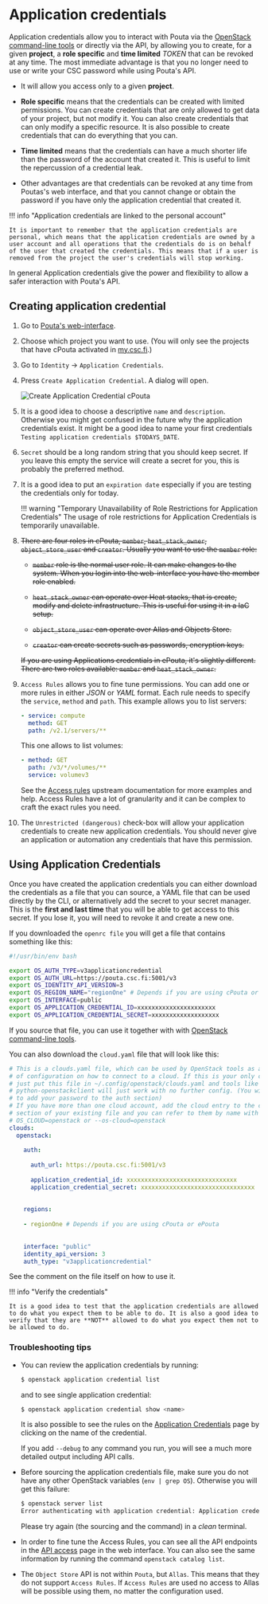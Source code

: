 # Application credentials

Application credentials allow you to interact with Pouta via the [OpenStack command-line tools](command-line-tools.md) or directly via the API, by allowing you to create, for a given **project**, a **role specific** and **time limited** _TOKEN_ that can be revoked at any time. The most immediate advantage is that you no longer need to use or write your CSC password while using Pouta's API.

* It will allow you access only to a given **project**.

* **Role specific** means that the credentials can be created with limited permissions. You can create credentials that are only allowed to get data of your project, but not modify it. You can also create credentials that can only modify a specific resource. It is also possible to create credentials that can do everything that you can.

* **Time limited** means that the credentials can have a much shorter life than the password of the account that created it. This is useful to limit the repercussion of a credential leak.

* Other advantages are that credentials can be revoked at any time from Poutas's web interface, and that you cannot change or obtain the password if you have only the application credential that created it.

!!! info "Application credentials are linked to the personal account"

    It is important to remember that the application credentials are personal, which means that the application credentials are owned by a user account and all operations that the credentials do is on behalf of the user that created the credentials. This means that if a user is removed from the project the user's credentials will stop working.

In general Application credentials give the power and flexibility to allow a safer interaction with Pouta's API.

## Creating application credential

1. Go to [Pouta's web-interface](https://pouta.csc.fi/).
2. Choose which project you want to use. (You will only see the projects that have cPouta activated in [my.csc.fi](https://my.csc.fi).)
3. Go to `Identity` -> `Application Credentials`.
4. Press `Create Application Credential`. A dialog will open.

    ![Create Application Credential cPouta](../../img/create-application-credential-cpouta.png)

5. It is a good idea to choose a descriptive `name` and `description`. Otherwise you might get confused
in the future why the application credentials exist. It might be a good idea to name your first 
credentials `Testing application credentials $TODAYS_DATE`.
6. `Secret` should be a long random string that you should keep secret. If you leave this empty the
service will create a secret for you, this is probably the preferred method.
7. It is a good idea to put an `expiration date` especially if you are testing the credentials only
for today.

    !!! warning "Temporary Unavailability of Role Restrictions for Application Credentials"
        The usage of role restrictions for Application Credentials is temporarily unavailable.

8. <del>There are four roles in cPouta, `member`, `heat_stack_owner`, `object_store_user` and `creator`. Usually you want to use the `member` role:</del>

    * <del> `member` role is the normal user role. It can make changes to the system. When you login into the web-interface you have the member role enabled.</del>

    * <del> `heat_stack_owner` can operate over Heat stacks, that is create, modify and delete infrastructure. This is useful for using it in a IaC setup.</del>

    * <del> `object_store_user` can operate over Allas and Objects Store.</del>

    * <del> `creator` can create secrets such as passwords, encryption keys.</del>

    <del> If you are using Applications credentials in ePouta, it's slightly different. There are two roles available: `member` and `heat_stack_owner`.</del>

1. `Access Rules` allows you to fine tune permissions. You can add one or more rules in either _JSON_ or _YAML_ format. Each rule needs to specify the `service`, `method` and `path`. This example allows you to list servers:

    ```yaml
    - service: compute
      method: GET
      path: /v2.1/servers/**
    ```

    This one allows to list volumes:

    ```yaml
    - method: GET
      path: /v3/*/volumes/**
      service: volumev3
    ```

    See the [Access rules](https://docs.openstack.org/keystone/victoria/user/application_credentials.html#access-rules) upstream documentation for more examples and help. Access Rules have a lot of granularity and it can be complex to craft the exact rules you need.

9. The `Unrestricted (dangerous)` check-box will allow your application credentials to
create new application credentials. You should never give an application or automation any credentials that have this permission.

## Using Application Credentials

Once you have created the application credentials you can either download the credentials as a
file that you can source, a YAML file that can be used directly by the CLI, or alternatively add the secret to your secret manager. This is the **first and last time** that you will be able to get access to this secret. If you lose it, you will need to revoke it and create a new one.

If you downloaded the `openrc file` you will get a file that contains something like this:

```bash
#!/usr/bin/env bash

export OS_AUTH_TYPE=v3applicationcredential
export OS_AUTH_URL=https://pouta.csc.fi:5001/v3
export OS_IDENTITY_API_VERSION=3
export OS_REGION_NAME="regionOne" # Depends if you are using cPouta or ePouta
export OS_INTERFACE=public
export OS_APPLICATION_CREDENTIAL_ID=xxxxxxxxxxxxxxxxxxxxxx
export OS_APPLICATION_CREDENTIAL_SECRET=xxxxxxxxxxxxxxxxxxx
```

If you source that file, you can use it together with with [OpenStack command-line tools](command-line-tools.md).

You can also download the `cloud.yaml` file that will look like this:

```yaml
# This is a clouds.yaml file, which can be used by OpenStack tools as a source
# of configuration on how to connect to a cloud. If this is your only cloud,
# just put this file in ~/.config/openstack/clouds.yaml and tools like
# python-openstackclient will just work with no further config. (You will need
# to add your password to the auth section)
# If you have more than one cloud account, add the cloud entry to the clouds
# section of your existing file and you can refer to them by name with
# OS_CLOUD=openstack or --os-cloud=openstack
clouds:
  openstack:
    
    auth:
      
      auth_url: https://pouta.csc.fi:5001/v3
      
      application_credential_id: xxxxxxxxxxxxxxxxxxxxxxxxxxxxxxx 
      application_credential_secret: xxxxxxxxxxxxxxxxxxxxxxxxxxxxxxxx 
    
      
    regions:
        
    - regionOne # Depends if you are using cPouta or ePouta
        
      
    interface: "public"
    identity_api_version: 3
    auth_type: "v3applicationcredential"
```

See the comment on the file itself on how to use it.

!!! info "Verify the credentials"

    It is a good idea to test that the application credentials are allowed to do what you expect them to be able to do. It is also a good idea to verify that they are **NOT** allowed to do what you expect them not to be allowed to do.

### Troubleshooting tips

  * You can review the application credentials by running:

    ```sh
    $ openstack application credential list
    ```

    and to see single application credential:

    ```sh
    $ openstack application credential show <name>
    ```

    It is also possible to see the rules on the [Application Credentials](https://pouta.csc.fi/dashboard/identity/application_credentials/) page by clicking on the name of the credential.

    If you add `--debug` to any command you run, you will see a much more detailed output including API calls.

  * Before sourcing the application credentials file, make sure you do not have any other OpenStack variables (`env | grep OS`). Otherwise you will get this failure:

    ```sh
    $ openstack server list
    Error authenticating with application credential: Application credentials cannot request a scope. (HTTP 401) (Request-ID: req-23dac9b0-5fd5-4f67-a23f-129b4ca55444)
    ```

    Please try again (the sourcing and the command) in a _clean_ terminal.

  * In order to fine tune the Access Rules, you can see all the API endpoints in the [API access](https://pouta.csc.fi/dashboard/project/api_access/) page in the web interface. You can also see the same information by running the command `openstack catalog list`.

  * The `Object Store` API is not within `Pouta`, but `Allas`. This means that they do not support `Access Rules`. If `Access Rules` are used no access to Allas will be possible using them, no matter the configuration used.
